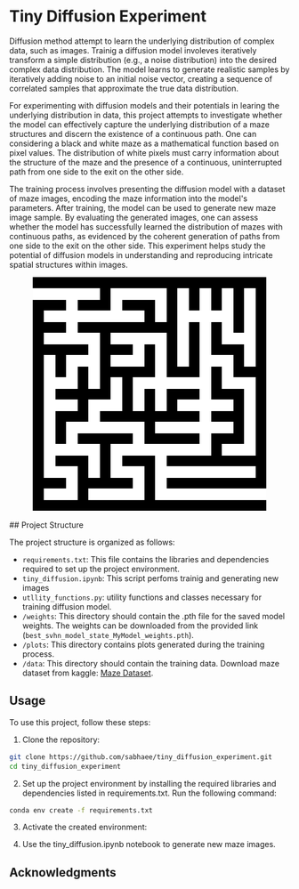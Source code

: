 # Tiny Diffusion Experiment

Diffusion method attempt to learn the underlying distribution of complex data, such as images. Trainig a diffusion model involeves iteratively transform a simple distribution (e.g., a noise distribution) into the desired complex data distribution. The model learns to generate realistic samples by iteratively adding noise to an initial noise vector, creating a sequence of correlated samples that approximate the true data distribution.

For experimenting with diffusion models and their potentials in learing the underlying distribution in data, this project attempts to investigate whether the model can effectively capture the underlying distribution of a maze structures and discern the existence of a continuous path. One can considering a black and white maze as a mathematical function based on pixel values. The distribution of white pixels must carry information about the structure of the maze and the presence of a continuous, uninterrupted path from one side to the exit on the other side. 

The training process involves presenting the diffusion model with a dataset of maze images, encoding the maze information into the model's parameters. After training, the model can be used to generate new maze image sample. By evaluating the generated images, one can assess whether the model has successfully learned the distribution of mazes with continuous paths, as evidenced by the coherent generation of paths from one side to the exit on the other side. This experiment helps study the potential of diffusion models in understanding and reproducing intricate spatial structures within images. 



<p align="center">
  <img  src="https://github.com/sabhaee/tiny_diffusion_experiment/blob/main/maze.png">
</p>
## Project Structure

The project structure is organized as follows:

- `requirements.txt`: This file contains the libraries and dependencies required to set up the project environment.
- `tiny_diffusion.ipynb`: This script perfoms trainig and generating new images
- `utllity_functions.py`: utility functions and classes necessary for training diffusion model.
- `/weights`: This directory should contain the .pth file for the saved model weights. The weights can be downloaded from the provided link (`best_svhn_model_state_MyModel_weights.pth`).
- `/plots`: This directory contains plots generated during the training process.
- `/data`: This directory should contain the training data. Download maze dataset from kaggle: [Maze Dataset](https://www.kaggle.com/datasets/emadehsan/rectangular-maze-kruskals-spanning-tree-algorithm).

## Usage

To use this project, follow these steps:

1. Clone the repository:

```bash
git clone https://github.com/sabhaee/tiny_diffusion_experiment.git
cd tiny_diffusion_experiment
```
2. Set up the project environment by installing the required libraries and dependencies listed in requirements.txt. Run the following command:
```bash
conda env create -f requirements.txt
```
3. Activate the created environment:

4. Use the tiny_diffusion.ipynb notebook to generate new maze images.

## Acknowledgments
